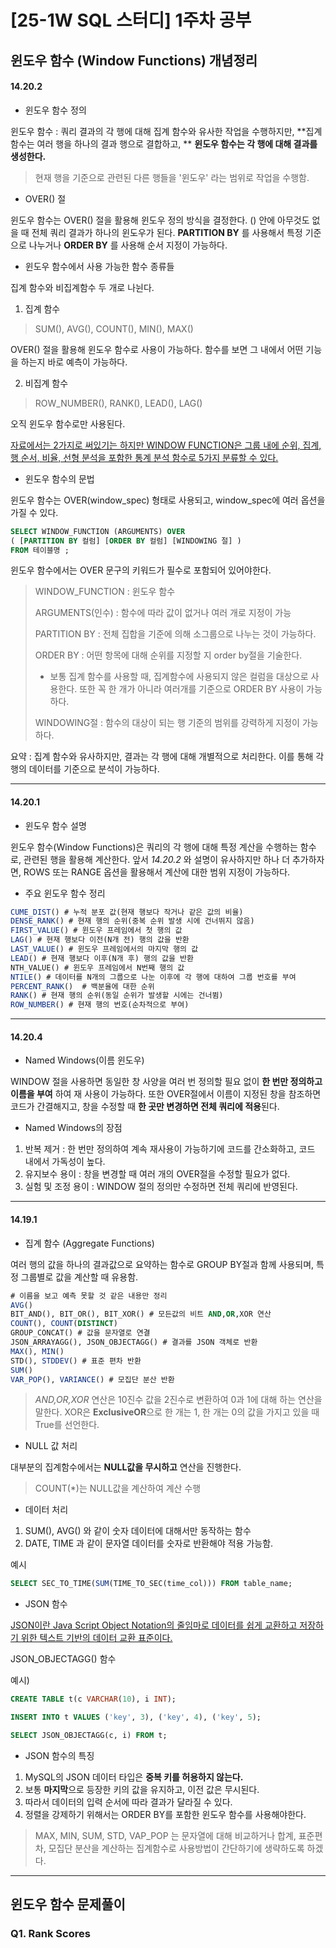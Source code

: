 # [25-1W SQL 스터디] 1주차 공부 

## 윈도우 함수 (Window Functions) 개념정리

#### 14.20.2 

- 윈도우 함수 정의 

윈도우 함수 : 쿼리 결과의 각 행에 대해 집계 함수와 유사한 작업을 수행하지만, **집계 함수는 여러 행을 하나의 결과 행으로 결합하고, ** **윈도우 함수는 각 행에 대해 결과를 생성한다.**

> 현재 행을 기준으로 관련된 다른 행들을 '윈도우' 라는 범위로 작업을 수행함.



- OVER() 절

윈도우 함수는 OVER() 절을 활용해 윈도우 정의 방식을 결정한다. () 안에 아무것도 없을 때 전체 쿼리 결과가 하나의 윈도우가 된다. **PARTITION BY** 를 사용해서 특정 기준으로 나누거나 **ORDER BY** 를 사용해 순서 지정이 가능하다. 



- 윈도우 함수에서 사용 가능한 함수 종류들

집계 함수와 비집계함수 두 개로 나뉜다. 

1. 집계 함수 

> SUM(), AVG(), COUNT(), MIN(), MAX() 

OVER() 절을 활용해 윈도우 함수로 사용이 가능하다. 함수를 보면 그 내에서 어떤 기능을 하는지 바로 예측이 가능하다.



2. 비집계 함수

> ROW_NUMBER(), RANK(), LEAD(), LAG() 

오직 윈도우 함수로만 사용된다. 

<u>자료에서는 2가지로 써있기는 하지만 WINDOW FUNCTION은 그룹 내에 순위, 집계, 행 순서, 비율, 선형 분석을 포함한 통계 분석 함수로 5가지 분류할 수 있다.</u>



- 윈도우 함수의 문법 

윈도우 함수는 OVER(window_spec) 형태로 사용되고, window_spec에 여러 옵션을 가질 수 있다. 

~~~sql
SELECT WINDOW_FUNCTION (ARGUMENTS) OVER 
( [PARTITION BY 컬럼] [ORDER BY 컬럼] [WINDOWING 절] )
FROM 테이블명 ; 
~~~

윈도우 함수에서는 OVER 문구의 키워드가 필수로 포함되어 있어야한다. 

> WINDOW_FUNCTION : 윈도우 함수
>
> ARGUMENTS(인수) : 함수에 따라 값이 없거나 여러 개로 지정이 가능
>
> PARTITION BY : 전체 집합을 기준에 의해 소그룹으로 나누는 것이 가능하다. 
>
> ORDER BY :  어떤 항목에 대해 순위를 지정할 지 order by절을 기술한다. 
>
> - 보통 집계 함수를 사용할 때, 집계함수에 사용되지 않은 컬럼을 대상으로 사용한다. 또한 꼭 한 개가 아니라 여러개를 기준으로 ORDER BY 사용이 가능하다.
>
> WINDOWING절 : 함수의 대상이 되는 행 기준의 범위를 강력하게 지정이 가능하다. 

요약 : 집계 함수와 유사하지만, 결과는 각 행에 대해 개별적으로 처리한다. 이를 통해 각 행의 데이터를 기준으로 분석이 가능하다. 

---

#### 14.20.1

- 윈도우 함수 설명

윈도우 함수(Window Functions)은 쿼리의 각 행에 대해 특정 계산을 수행하는 함수로, 관련된 행을 활용해 계산한다. 앞서 *14.20.2* 와 설명이 유사하지만 하나 더 추가하자면, ROWS 또는 RANGE 옵션을 활용해서 계산에 대한 범위 지정이 가능하다. 

- 주요 윈도우 함수 정리

~~~sql
CUME_DIST() # 누적 분포 값(현재 행보다 작거나 같은 값의 비율)
DENSE_RANK() # 현재 행의 순위(중복 순위 발생 시에 건너뛰지 않음)
FIRST_VALUE() # 윈도우 프레임에서 첫 행의 값
LAG() # 현재 행보다 이전(N개 전) 행의 값을 반환
LAST_VALUE() # 윈도우 프레임에서의 마지막 행의 값
LEAD() # 현재 행보다 이후(N개 후) 행의 값을 반환
NTH_VALUE() # 윈도우 프레임에서 N번째 행의 값
NTILE() # 데이터를 N개의 그룹으로 나눈 이후에 각 행에 대하여 그룹 번호를 부여
PERCENT_RANK()  # 백분율에 대한 순위
RANK() # 현재 행의 순위(동일 순위가 발생할 시에는 건너뜀)
ROW_NUMBER() # 현재 행의 번호(순차적으로 부여)

~~~

___

#### 14.20.4

- Named Windows(이름 윈도우)

WINDOW 절을 사용하면 동일한 창 사양을 여러 번 정의할 필요 없이 **한 번만 정의하고 이름을 부여** 하여 재 사용이 가능하다. 또한 OVER절에서 이름이 지정된 창을 참조하면 코드가 간결해지고, 창을 수정할 때 **한 곳만 변경하면 전체 쿼리에 적용**된다.

- Named Windows의 장점

1. 반복 제거 : 한 번만 정의하여 계속 재사용이 가능하기에 코드를 간소화하고, 코드 내에서 가독성이 높다.
2. 유지보수 용이 : 창을 변경할 때 여러 개의 OVER절을 수정할 필요가 없다.
3. 실험 및 조정 용이 : WINDOW 절의 정의만 수정하면 전체 쿼리에 반영된다. 



---

#### 14.19.1

- 집계 함수 (Aggregate Functions)

여러 행의 값을 하나의 결과값으로 요약하는 함수로 GROUP BY절과 함께 사용되며, 특정 그룹별로 값을 계산할 때 유용함. 

~~~sql
# 이름을 보고 예측 못할 것 같은 내용만 정리
AVG()
BIT_AND(), BIT_OR(), BIT_XOR() # 모든값의 비트 AND,OR,XOR 연산
COUNT(), COUNT(DISTINCT)
GROUP_CONCAT() # 값을 문자열로 연결
JSON_ARRAYAGG(), JSON_OBJECTAGG() # 결과를 JSON 객체로 반환
MAX(), MIN() 
STD(), STDDEV() # 표준 편차 반환
SUM()
VAR_POP(), VARIANCE() # 모집단 분산 반환

~~~

>  *AND,OR,XOR* 연산은 10진수 값을 2진수로 변환하여 0과 1에 대해 하는 연산을 말한다. XOR은 **ExclusiveOR**으로 한 개는 1, 한 개는 0의 값을 가지고 있을 때 True를 선언한다. 



- NULL 값 처리

대부분의 집계함수에서는 **NULL값을 무시하고** 연산을 진행한다.

> COUNT(*)는 NULL값을 계산하여 계산 수행



- 데이터 처리

1. SUM(), AVG() 와 같이 숫자 데이터에 대해서만 동작하는 함수
2. DATE, TIME 과 같이 문자열 데이터를 숫자로 반환해야 적용 가능함. 

예시

~~~sql
SELECT SEC_TO_TIME(SUM(TIME_TO_SEC(time_col))) FROM table_name;

~~~



- JSON 함수

<u>JSON이란 Java Script Object Notation의 줄임마로 데이터를  쉽게 교환하고 저장하기 위한 텍스트 기반의 데이터 교환 표준이다.</u>

JSON_OBJECTAGG() 함수

예시)

~~~sql
CREATE TABLE t(c VARCHAR(10), i INT);

INSERT INTO t VALUES ('key', 3), ('key', 4), ('key', 5);

SELECT JSON_OBJECTAGG(c, i) FROM t;

~~~

- JSON 함수의 특징

1. MySQL의 JSON 데이터 타입은 **중복 키를 허용하지 않는다.**
2. 보통 **마지막**으로 등장한 키의 값을 유지하고, 이전 값은 무시된다.
3. 따라서 데이터의 입력 순서에 따라 결과가 달라질 수 있다. 
4. 정렬을 강제하기 위해서는 ORDER BY를 포함한 윈도우 함수를 사용해야한다.



> MAX, MIN, SUM, STD, VAP_POP 는 문자열에 대해 비교하거나 합계, 표준편차, 모집단 분산을 계산하는 집계함수로 사용방법이 간단하기에 생략하도록 하겠다. 



---

## 윈도우 함수 문제풀이

### Q1. Rank Scores



